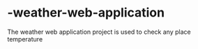 # -weather-web-application
The weather  web application project is used  to check any place  temperature
